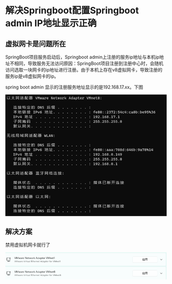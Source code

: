 # 解决Springboot配置Springboot admin IP地址显示正确

## 虚拟网卡是问题所在

SpringBoot项目服务启动后，Springboot admin上注册的服务ip地址与本机ip地址不相同，导致服务无法访问原因：SpringBoot项目注册到注册中心时，会随机访问选取一块网卡的ip地址进行注册。由于本机上存在v8虚拟网卡，导致注册的服务ip是v8虚拟网卡的ip。

spring boot admin 显示的注册服务地址显示的是192.168.17.xx。下图

![](../_media/202305244343_76.png)

## 解决方案

禁用虚拟机网卡就行了

![](../_media/202305247851_5254.png)